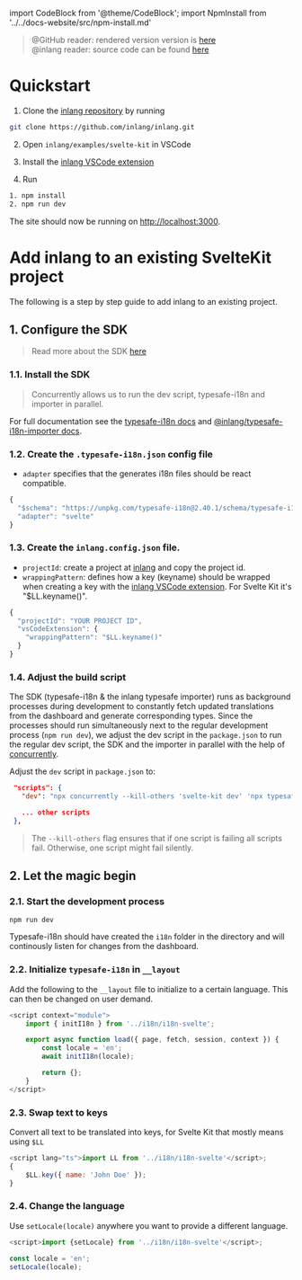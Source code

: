 import CodeBlock from '@theme/CodeBlock';
import NpmInstall from '../../docs-website/src/npm-install.md'

> @GitHub reader: rendered version version is [here](https://docs.inlang.dev/getting-started/svelte-kit)  
> @inlang reader: source code can be found [here](https://github.com/inlang/inlang/tree/main/examples/svelte-kit)

# Quickstart

1. Clone the [inlang repository](https://github.com/inlang/inlang) by running

```bash
git clone https://github.com/inlang/inlang.git
```

2. Open `inlang/examples/svelte-kit` in VSCode

3. Install the [inlang VSCode extension](https://marketplace.visualstudio.com/items?itemName=inlang.vscode-extension)

4. Run

```bash
1. npm install
2. npm run dev
```

The site should now be running on [http://localhost:3000](http://localhost:3000).

# Add inlang to an existing SvelteKit project

The following is a step by step guide to add inlang to an existing project.

## 1. Configure the SDK

> Read more about the SDK [here](/overview/sdk)

### 1.1. Install the SDK

> Concurrently allows us to run the dev script, typesafe-i18n and importer in parallel.

<NpmInstall />

For full documentation see the [typesafe-i18n docs](https://github.com/ivanhofer/typesafe-i18n) and [@inlang/typesafe-i18n-importer docs](https://github.com/inlang/inlang/tree/main/packages/typesafe-i18n-importer).

### 1.2. Create the `.typesafe-i18n.json` config file

- `adapter` specifies that the generates i18n files should be react compatible.

```js title="typesafe-i18n.json"
{
  "$schema": "https://unpkg.com/typesafe-i18n@2.40.1/schema/typesafe-i18n.json",
  "adapter": "svelte"
}
```

### 1.3. Create the `inlang.config.json` file.

- `projectId`: create a project at [inlang](https://app.inlang.dev) and copy the project id.
- `wrappingPattern`: defines how a key (keyname) should be wrapped when creating a key with the [inlang
  VSCode extension](https://marketplace.visualstudio.com/items?itemName=inlang.vscode-extension). For Svelte Kit it's
  "$LL.keyname()".

```js title="inlang.project.json"
{
  "projectId": "YOUR PROJECT ID",
  "vsCodeExtension": {
    "wrappingPattern": "$LL.keyname()"
  }
}
```

### 1.4. Adjust the build script

The SDK (typesafe-i18n & the inlang typesafe importer) runs as background processes during development to constantly fetch updated translations from the dashboard and generate corresponding types. Since the processes should run simultaneously next to the regular development process (`npm run dev`), we adjust the dev script in the `package.json` to run the regular dev script, the SDK and the importer in parallel with the help of [concurrently](https://www.npmjs.com/package/concurrently).

Adjust the `dev` script in `package.json` to:

```json
 "scripts": {
   "dev": "npx concurrently --kill-others 'svelte-kit dev' 'npx typesafe-i18n' 'npx @inlang/typesafe-i18n-importer'",

   ... other scripts
 },
```

> The `--kill-others` flag ensures that if one script is failing all scripts fail. Otherwise, one
> script might fail silently.

## 2. Let the magic begin

### 2.1. Start the development process

`npm run dev`

Typesafe-i18n should have created the `i18n` folder in the directory and will continously listen for changes from the dashboard.

### 2.2. Initialize `typesafe-i18n` in `__layout`

Add the following to the `__layout` file to initialize to a certain language. This can then be changed on user demand.

```js title="routes/__layout.svelte"
<script context="module">
	import { initI18n } from '../i18n/i18n-svelte';

	export async function load({ page, fetch, session, context }) {
		const locale = 'en';
		await initI18n(locale);

		return {};
	}
</script>
```

### 2.3. Swap text to keys

Convert all text to be translated into keys, for Svelte Kit that mostly means using `$LL`

```js
<script lang="ts">import LL from '../i18n/i18n-svelte'</script>;
{
	$LL.key({ name: 'John Doe' });
}
```

### 2.4. Change the language

Use `setLocale(locale)` anywhere you want to provide a different language.

```js
<script>import {setLocale} from '../i18n/i18n-svelte'</script>;

const locale = 'en';
setLocale(locale);
```
